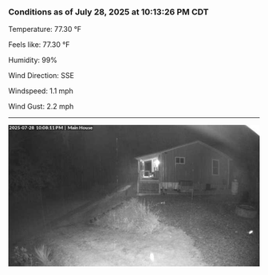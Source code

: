 ### Conditions as of July 28, 2025 at 10:13:26 PM CDT 

Temperature: 77.30 &deg;F

Feels like: 77.30 &deg;F

Humidity: 99%

Wind Direction: SSE

Windspeed: 1.1 mph

Wind Gust: 2.2 mph

---

<img src="./images/latest.jpeg"/>

